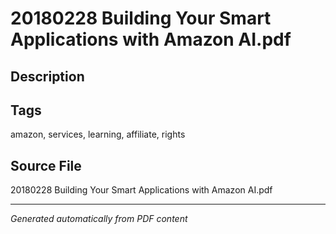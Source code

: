 # 20180228 Building Your Smart Applications with Amazon AI.pdf

## Description

## Tags
amazon, services, learning, affiliate, rights

## Source File
20180228 Building Your Smart Applications with Amazon AI.pdf

---
*Generated automatically from PDF content*
